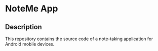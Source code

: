 # NoteMe App
## Description
This repository contains the source code of a note-taking application for Android mobile devices.
